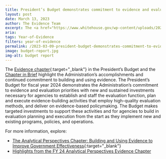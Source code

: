 ```yaml
---
title: President’s Budget demonstrates commitment to evidence and evaluation
layout: post
date: March 13, 2023
author: The Evidence Team
excerpt: The <a href="https://www.whitehouse.gov/wp-content/uploads/2023/03/ap_12_evidence_fy2024.pdf" target="_blank">Evidence chapter</a> in the President’s Budget and <a href="/assets/resources/2024 Evidence Chapter in Brief.pdf">Chapter in Brief</a> highlight the Administration’s accomplishments and continued commitment to building and using evidence.
aria: 
tags: Year-of-Evidence
filters: year-of-evidence
permalink: /2023-03-09-president-budget-demonstrates-commitment-to-evidence-and-evaluation/
image: budget-report.jpg
img-alt: budget report
---
```


The [Evidence chapter](https://www.whitehouse.gov/wp-content/uploads/2023/03/ap_12_evidence_fy2024.pdf){:target="_blank"} in the President’s Budget and the <a href="{{site.baseurl}}/assets/resources/2024 Evidence Chapter in Brief.pdf">Chapter in Brief</a> highlight the Administration’s accomplishments and continued commitment to building and using evidence. The President’s Budget for fiscal year 2024 demonstrates the Administration’s commitment to evidence and evaluation priorities with new and sustained investments necessary for agencies to establish and staff the evaluation function, plan and execute evidence-building activities that employ high-quality evaluation methods, and deliver on evidence-based policymaking. The Budget makes targeted investments to support these activities and for agencies to build in evaluation planning and execution from the start as they implement new and existing programs, policies, and operations.

For more information, explore:
- [The Analytical Perspectives Chapter: Building and Using Evidence to Improve Government Effectiveness](https://www.whitehouse.gov/wp-content/uploads/2023/03/ap_12_evidence_fy2024.pdf){:target="_blank"}
- <a href="{{site.baseurl}}/assets/resources/2024 Evidence Chapter in Brief.pdf">Highlights from the FY 24 Analytical Perspectives Evidence Chapter</a>